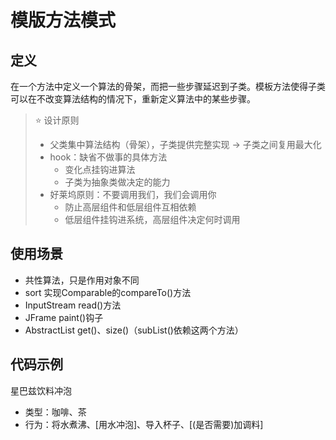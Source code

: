 # 模版方法模式

## 定义
在一个方法中定义一个算法的骨架，而把一些步骤延迟到子类。模板方法使得子类可以在不改变算法结构的情况下，重新定义算法中的某些步骤。

> ⭐ 设计原则
> - 父类集中算法结构（骨架），子类提供完整实现 -> 子类之间复用最大化
> - hook：缺省不做事的具体方法
>   - 变化点挂钩进算法
>   - 子类为抽象类做决定的能力
> - 好莱坞原则：不要调用我们，我们会调用你
>   - 防止高层组件和低层组件互相依赖
>   - 低层组件挂钩进系统，高层组件决定何时调用

## 使用场景
- 共性算法，只是作用对象不同
- sort 实现Comparable的compareTo()方法
- InputStream read()方法
- JFrame paint()钩子
- AbstractList get()、size()（subList()依赖这两个方法）

## 代码示例
星巴兹饮料冲泡
- 类型：咖啡、茶
- 行为：将水煮沸、[用水冲泡]、导入杯子、[(是否需要)加调料]


